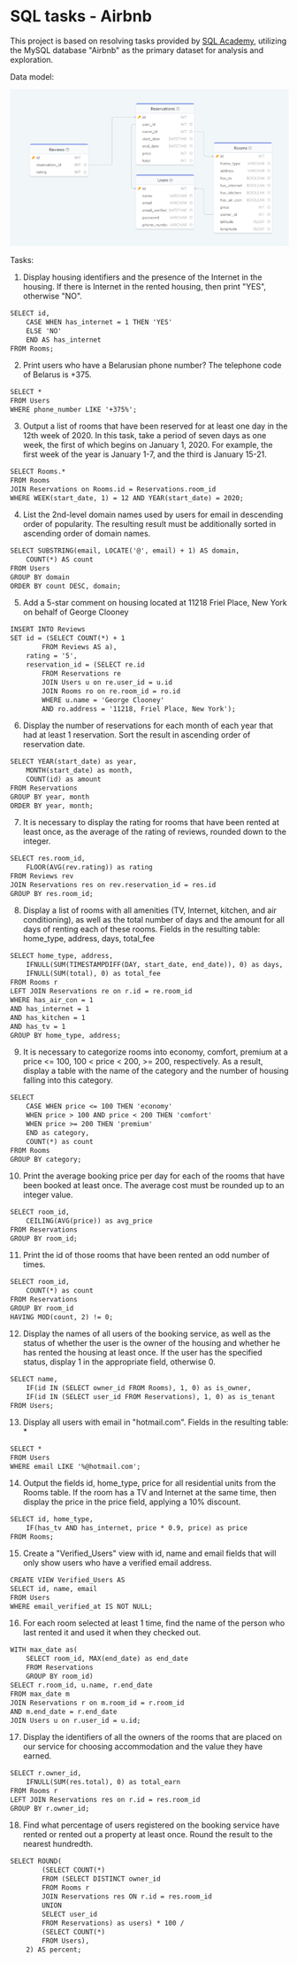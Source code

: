 # SQL tasks - Airbnb
This project is based on resolving tasks provided by [SQL Academy](https://sql-academy.org/en), utilizing the MySQL database "Airbnb" as the primary dataset for analysis and exploration.

Data model:

![Data model](/SQL%20challenges/data_model.png)

Tasks:
1. Display housing identifiers and the presence of the Internet in the housing. If there is Internet in the rented housing, then print "YES", otherwise "NO".
```
SELECT id,
	CASE WHEN has_internet = 1 THEN 'YES'
	ELSE 'NO'
	END AS has_internet
FROM Rooms;
```
2. Print users who have a Belarusian phone number? The telephone code of Belarus is +375.
```
SELECT *
FROM Users
WHERE phone_number LIKE '+375%';
```

3. Output a list of rooms that have been reserved for at least one day in the 12th week of 2020. In this task, take a period of seven days as one week, the first of which begins on January 1, 2020. For example, the first week of the year is January 1-7, and the third is January 15-21.
```
SELECT Rooms.*
FROM Rooms
JOIN Reservations on Rooms.id = Reservations.room_id
WHERE WEEK(start_date, 1) = 12 AND YEAR(start_date) = 2020;
```
4. List the 2nd-level domain names used by users for email in descending order of popularity. The resulting result must be additionally sorted in ascending order of domain names.
```
SELECT SUBSTRING(email, LOCATE('@', email) + 1) AS domain,
	COUNT(*) AS count
FROM Users
GROUP BY domain
ORDER BY count DESC, domain;
```
5. Add a 5-star comment on housing located at 11218 Friel Place, New York on behalf of George Clooney
```
INSERT INTO Reviews
SET id = (SELECT COUNT(*) + 1
		FROM Reviews AS a),
	rating = '5',
	reservation_id = (SELECT re.id
		FROM Reservations re
		JOIN Users u on re.user_id = u.id
		JOIN Rooms ro on re.room_id = ro.id
		WHERE u.name = 'George Clooney'
		AND ro.address = '11218, Friel Place, New York');
```
6. Display the number of reservations for each month of each year that had at least 1 reservation. Sort the result in ascending order of reservation date.
```
SELECT YEAR(start_date) as year,
	MONTH(start_date) as month,
	COUNT(id) as amount
FROM Reservations
GROUP BY year, month
ORDER BY year, month;
```
7. It is necessary to display the rating for rooms that have been rented at least once, as the average of the rating of reviews, rounded down to the integer.
```
SELECT res.room_id,
	FLOOR(AVG(rev.rating)) as rating
FROM Reviews rev
JOIN Reservations res on rev.reservation_id = res.id
GROUP BY res.room_id;
```

8. Display a list of rooms with all amenities (TV, Internet, kitchen, and air conditioning), as well as the total number of days and the amount for all days of renting each of these rooms. Fields in the resulting table: home_type, address, days, total_fee
```
SELECT home_type, address,
	IFNULL(SUM(TIMESTAMPDIFF(DAY, start_date, end_date)), 0) as days,
	IFNULL(SUM(total), 0) as total_fee
FROM Rooms r
LEFT JOIN Reservations re on r.id = re.room_id
WHERE has_air_con = 1
AND has_internet = 1
AND has_kitchen = 1
AND has_tv = 1
GROUP BY home_type, address;
```
9. It is necessary to categorize rooms into economy, comfort, premium at a price <= 100, 100 < price < 200, >= 200, respectively. As a result, display a table with the name of the category and the number of housing falling into this category.
```
SELECT 
	CASE WHEN price <= 100 THEN 'economy'
	WHEN price > 100 AND price < 200 THEN 'comfort'
	WHEN price >= 200 THEN 'premium'
	END as category,
	COUNT(*) as count
FROM Rooms
GROUP BY category;
```
10. Print the average booking price per day for each of the rooms that have been booked at least once. The average cost must be rounded up to an integer value.
```
SELECT room_id,
	CEILING(AVG(price)) as avg_price
FROM Reservations
GROUP BY room_id;
```
11. Print the id of those rooms that have been rented an odd number of times.
```
SELECT room_id,
	COUNT(*) as count
FROM Reservations
GROUP BY room_id
HAVING MOD(count, 2) != 0;
```
12. Display the names of all users of the booking service, as well as the status of whether the user is the owner of the housing and whether he has rented the housing at least once. If the user has the specified status, display 1 in the appropriate field, otherwise 0.
```
SELECT name,
	IF(id IN (SELECT owner_id FROM Rooms), 1, 0) as is_owner,
	IF(id IN (SELECT user_id FROM Reservations), 1, 0) as is_tenant
FROM Users;
```
13. Display all users with email in "hotmail.com". Fields in the resulting table: *
```
SELECT *
FROM Users
WHERE email LIKE '%@hotmail.com';
```
14. Output the fields id, home_type, price for all residential units from the Rooms table. If the room has a TV and Internet at the same time, then display the price in the price field, applying a 10% discount.
```
SELECT id, home_type,
	IF(has_tv AND has_internet, price * 0.9, price) as price
FROM Rooms;
```
15. Create a "Verified_Users" view with id, name and email fields that will only show users who have a verified email address.
```
CREATE VIEW Verified_Users AS
SELECT id, name, email
FROM Users
WHERE email_verified_at IS NOT NULL;
```
16. For each room selected at least 1 time, find the name of the person who last rented it and used it when they checked out.
```
WITH max_date as(
	SELECT room_id, MAX(end_date) as end_date
	FROM Reservations
	GROUP BY room_id)
SELECT r.room_id, u.name, r.end_date
FROM max_date m
JOIN Reservations r on m.room_id = r.room_id
AND m.end_date = r.end_date
JOIN Users u on r.user_id = u.id;
```
17. Display the identifiers of all the owners of the rooms that are placed on our service for choosing accommodation and the value they have earned.
```
SELECT r.owner_id,
	IFNULL(SUM(res.total), 0) as total_earn
FROM Rooms r
LEFT JOIN Reservations res on r.id = res.room_id
GROUP BY r.owner_id;
```
18. Find what percentage of users registered on the booking service have rented or rented out a property at least once. Round the result to the nearest hundredth.
```
SELECT ROUND(
		(SELECT COUNT(*)
		FROM (SELECT DISTINCT owner_id
		FROM Rooms r
		JOIN Reservations res ON r.id = res.room_id
		UNION
		SELECT user_id
		FROM Reservations) as users) * 100 / 
		(SELECT COUNT(*)
		FROM Users), 
	2) AS percent;
```